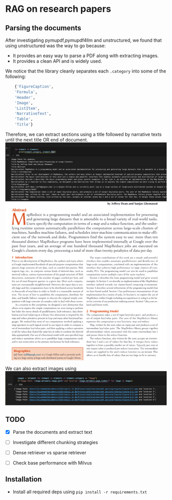 # RAG on research papers


## Parsing the documents
After investigating pymupdf,pymupdf4llm and unstructured, we found that using unstructured was the way to go because:
- It provides an easy way to parse a PDF along with extracting images.
- It provides a clean API and is widely used.

We notice that the library cleanly separates each `.category` into some of the following:
```python
    {'FigureCaption',
    'Formula',
    'Header',
    'Image',
    'ListItem',
    'NarrativeText',
    'Table',
    'Title'}
```

Therefore, we can extract sections using a title followed by narrative texts until the next title OR end of document.
![alt text](image.png)
![alt text](image-2.png)


We can also extract images using
![alt text](image-1.png)

## TODO
- [x] Parse the documents and extract text
- [ ] Investigate different chunking strategies
- [ ] Dense retriever vs sparse retriever
- [ ] Check base performance with Milvus


## Installation
- Install all required deps using `pip install -r requirements.txt`